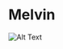 # Melvin

![Alt Text]([https://media.giphy.com/media/vFKqnCdLPNOKc/giphy.gif](https://tenor.com/view/rock-dwayne-dwayne-johnson-sus-suspicious-gif-24276505))
